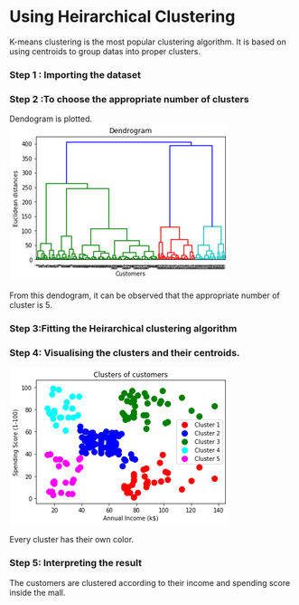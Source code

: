 # Using Heirarchical Clustering 
K-means clustering is the most popular clustering algorithm. It is based on using centroids to group datas into proper clusters.

### Step 1 : Importing the dataset

### Step 2 :To choose the appropriate number of clusters
 Dendogram is plotted. 
![Elbow method](https://github.com/Parikshit00/Customers-clustering-using-K-means-and-Heirarchical-Clustering/blob/master/Images/h1.png)


From this dendogram, it can be observed that the appropriate number of cluster is 5.

### Step 3:Fitting the Heirarchical clustering algorithm

### Step 4: Visualising the clusters and their centroids.
![k-means cluster](https://github.com/Parikshit00/Customers-clustering-using-K-means-and-Heirarchical-Clustering/blob/master/Images/h2.png)


Every cluster has their own color.

### Step 5: Interpreting the result
The customers are clustered according to their income and spending score inside the mall.
